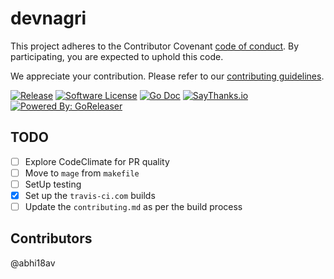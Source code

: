 # devnagri



This project adheres to the Contributor Covenant [code of conduct](./.github/CODE_OF_CONDUCT.md). By participating, you are expected to uphold this code. 

We appreciate your contribution. Please refer to our [contributing guidelines](./.github/CONTRIBUTING.md). 
 
[![Release](https://img.shields.io/github/release/FourtekIT/devnagri-cli.svg?style=flat-square)](https://github.com/FourtekIT/devnagri-cli/releases/latest) 
[![Software License](https://img.shields.io/badge/license-MIT-brightgreen.svg?style=flat-square)](LICENSE.md) 
[![Go Doc](https://img.shields.io/badge/godoc-reference-blue.svg?style=flat-square)](https://godoc.org/github.com/FourtekIT/devnagri-cli)
[![SayThanks.io](https://img.shields.io/badge/SayThanks.io-%E2%98%BC-1EAEDB.svg?style=flat-square)](https://saythanks.io/to/abhi18av) 
[![Powered By: GoReleaser](https://img.shields.io/badge/powered%20by-goreleaser-green.svg?style=flat-square)](https://github.com/goreleaser) 




## TODO

- [ ] Explore CodeClimate for PR quality 
- [ ] Move to `mage` from `makefile`
- [ ] SetUp testing 
- [x] Set up the `travis-ci.com` builds
- [ ] Update the `contributing.md`  as per the build process

## Contributors

@abhi18av
